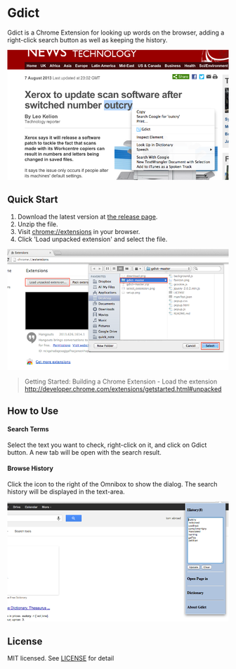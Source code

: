 # Gdict
Gdict is a Chrome Extension for looking up words on the browser, adding a right-click search button as well as keeping the history.

![search](/img/search.png)

## Quick Start
1. Download the latest version at [the release page](https://github.com/tomabroad/gdict/releases).
2. Unzip the file.
3. Visit [chrome://extensions](chrome://extensions) in your browser.
4. Click 'Load unpacked extension' and select the file.

![setup](/img/setup.png)

> Getting Started: Building a Chrome Extension - Load the extension
http://developer.chrome.com/extensions/getstarted.html#unpacked

## How to Use
#### Search Terms
Select the text you want to check, right-click on it, and click on Gdict button. A new tab will be open with the search result.

#### Browse History
Click the icon to the right of the Omnibox to show the dialog. The search history will be displayed in the text-area.

![popup](/img/popup.png)

## License
MIT licensed. See [LICENSE](LICENSE) for detail
